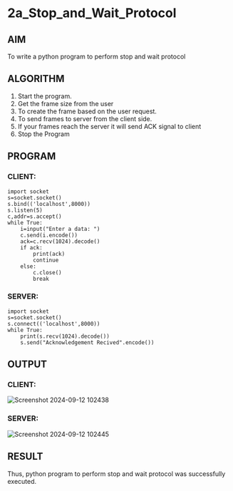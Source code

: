 # 2a_Stop_and_Wait_Protocol
## AIM 
To write a python program to perform stop and wait protocol
## ALGORITHM
1. Start the program.
2. Get the frame size from the user
3. To create the frame based on the user request.
4. To send frames to server from the client side.
5. If your frames reach the server it will send ACK signal to client
6. Stop the Program
## PROGRAM
### CLIENT:
```
import socket
s=socket.socket()
s.bind(('localhost',8000))
s.listen(5)
c,addr=s.accept()
while True:
    i=input("Enter a data: ")
    c.send(i.encode())
    ack=c.recv(1024).decode()
    if ack:
        print(ack)
        continue
    else:
        c.close()
        break
```
### SERVER:
```
import socket
s=socket.socket()
s.connect(('localhost',8000))
while True:
    print(s.recv(1024).decode())
    s.send("Acknowledgement Recived".encode())
```

## OUTPUT
### CLIENT:
![Screenshot 2024-09-12 102438](https://github.com/user-attachments/assets/6fdb33d7-12f8-4926-b2e0-94f4f1cabb28)
### SERVER:
![Screenshot 2024-09-12 102445](https://github.com/user-attachments/assets/1a85fca8-ee99-4c86-9849-b7778d86d7b8)


## RESULT
Thus, python program to perform stop and wait protocol was successfully executed.
